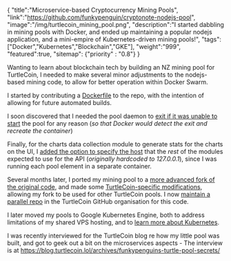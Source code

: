 {
    "title":"Microservice-based Cryptocurrency Mining Pools",
    "link":"https://github.com/funkypenguin/cryptonote-nodejs-pool",
    "image":"/img/turtlecoin_mining_pool.png",
    "description":"I started dabbling in mining pools with Docker, and ended up maintaining a popular nodejs application, and a mini-empire of Kubernetes-driven mining pools!",
    "tags":["Docker","Kubernetes","Blockchain","GKE"],
    "weight":"999",
    "featured":true,
    "sitemap": {"priority" : "0.8"}
}

Wanting to learn about blockchain tech by building an NZ mining pool for TurtleCoin, I needed to make several minor adjustments to the nodejs-based mining code, to allow for better operation within Docker Swarm.

I started by contributing a [Dockerfile](https://github.com/turtlecoin/turtle-pool/pull/14) to the repo, with the intention of allowing for future automated builds.

I soon discovered that I needed the pool daemon to [exit if it was unable to start](https://github.com/turtlecoin/turtle-pool/pull/17) the pool for any reason (_so that Docker would detect the exit and recreate the container_)

Finally, for the charts data collection module to generate stats for the charts on the UI, I [added the option to specify the host](https://github.com/turtlecoin/turtle-pool/pull/18) that the _rest_ of the modules expected to use for the API (_originally hardcoded to 127.0.0.1_), since I was running each pool element in a separate container.

Several months later, I ported my mining pool to a [more advanced fork of the original code](https://github.com/dvandal/cryptonote-nodejs-pool), and made some [TurtleCoin-specific modifications](https://github.com/dvandal/cryptonote-nodejs-pool/pulls?utf8=%E2%9C%93&q=is%3Apr+author%3Afunkypenguin), allowing my fork to be used for other TurtleCoin pools. I now [maintain a parallel repo](https://github.com/turtlecoin/funky-turtle-pool) in the TurtleCoin GitHub organisation for this code.

I later moved my pools to Google Kubernetes Engine, both to address limitations of my shared VPS hosting, and to [learn more about Kubernetes](https://geek-cookbook.funkypenguin.co.nz/kubernetes/start/).

I was recently interviewed for the TurtleCoin blog re how my little pool was built, and got to geek out a bit on the microservices aspects - The interview is at https://blog.turtlecoin.lol/archives/funkypenguins-turtle-pool-secrets/
